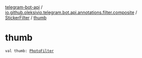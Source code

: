 [telegram-bot-api](../../index.md) / [io.github.oleksivio.telegram.bot.api.annotations.filter.composite](../index.md) / [StickerFilter](index.md) / [thumb](./thumb.md)

# thumb

`val thumb: `[`PhotoFilter`](../-photo-filter/index.md)